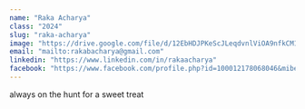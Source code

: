 ```yaml
---
name: "Raka Acharya"
class: "2024"
slug: "raka-acharya"
image: "https://drive.google.com/file/d/12EbHDJPKeScJLeqdvnlViOA9nfkCM1wE/view?usp=drivesdk"
email: "mailto:rakabacharya@gmail.com"
linkedin: "https://www.linkedin.com/in/rakaacharya"
facebook: "https://www.facebook.com/profile.php?id=100012178068046&mibextid=LQQJ4d"
---
```

always on the hunt for a sweet treat